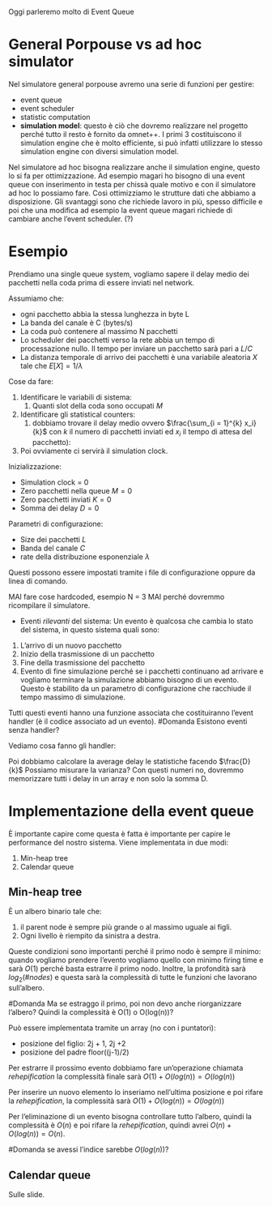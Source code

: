 Oggi parleremo molto di Event Queue

# General Porpouse vs ad hoc simulator

Nel simulatore general porpouse avremo una serie di funzioni per gestire:
- event queue
- event scheduler
- statistic computation
- **simulation model**: questo è ciò che dovremo realizzare nel progetto perché tutto il resto è fornito da omnet++.
I primi 3 costituiscono il simulation engine che è molto efficiente, si può infatti utilizzare lo stesso simulation engine con diversi simulation model. 

Nel simulatore ad hoc bisogna realizzare anche il simulation engine, questo lo si fa per ottimizzazione. Ad esempio magari ho bisogno di una event queue con inserimento in testa per chissà quale motivo e con il simulatore ad hoc lo possiamo fare. Così ottimizziamo le strutture dati che abbiamo a disposizione. 
Gli svantaggi sono che richiede lavoro in più, spesso difficile e poi che una modifica ad esempio la event queue magari richiede di cambiare anche l’event scheduler. (?)


# Esempio

Prendiamo una single queue system, vogliamo sapere il delay medio dei pacchetti nella coda prima di essere inviati nel network.

Assumiamo che:
- ogni pacchetto abbia la stessa lunghezza in byte L
- La banda del canale è C (bytes/s)
- La coda può contenere al massimo N pacchetti
- Lo scheduler dei pacchetti verso la rete abbia un tempo di processazione nullo. Il tempo per inviare un pacchetto sarà pari a $L/C$ 
- La distanza temporale di arrivo dei pacchetti è una variabile aleatoria $X$ tale che $E[X] = 1/\lambda$ 

Cose da fare: 
1. Identificare le variabili di sistema: 
	1. Quanti slot della coda sono occupati $M$
2. Identificare gli statistical counters:
	1. dobbiamo trovare il delay medio ovvero $\frac{\sum_{i = 1}^{k} x_i}{k}$ con $k$ il numero di pacchetti inviati ed $x_i$ il tempo di attesa del pacchetto): 
3. Poi ovviamente ci servirà il simulation clock.

Inizializzazione:
- Simulation clock = 0
- Zero pacchetti nella queue $M = 0$ 
- Zero pacchetti inviati $K = 0$
- Somma dei delay $D = 0$

Parametri di configurazione:
- Size dei pacchetti $L$
- Banda del canale $C$
- rate della distribuzione esponenziale $\lambda$

Questi possono essere impostati tramite i file di configurazione oppure da linea di comando. 

MAI fare cose hardcoded, esempio N = 3 MAI perché dovremmo ricompilare il simulatore.

- Eventi *rilevanti* del sistema:
Un evento è qualcosa che cambia lo stato del sistema, in questo sistema quali sono:
1. L’arrivo di un nuovo pacchetto
2. Inizio della trasmissione di un pacchetto
3. Fine della trasmissione del pacchetto
4. Evento di fine simulazione perché se i pacchetti continuano ad arrivare e vogliamo terminare la simulazione abbiamo bisogno di un evento. Questo è stabilito da un parametro di configurazione che racchiude il tempo massimo di simulazione. 

Tutti questi eventi hanno una funzione associata che costituiranno l’event handler (è il codice associato ad un evento).
#Domanda Esistono eventi senza handler? 

Vediamo cosa fanno gli handler:

Poi dobbiamo calcolare la average delay le statistiche facendo $\frac{D}{k}$ 
Possiamo misurare la varianza? Con questi numeri no, dovremmo memorizzare tutti i delay in un array e non solo la somma D.

# Implementazione della event queue

È importante capire come questa è fatta è importante per capire le performance del nostro sistema. 
Viene implementata in due modi:
1. Min-heap tree
2. Calendar queue

## Min-heap tree

È un albero binario tale che:
1. il parent node è sempre più grande o al massimo uguale ai figli. 
2. Ogni livello è riempito da sinistra a destra. 

Queste condizioni sono importanti perché il primo nodo è sempre il minimo: quando vogliamo prendere l’evento vogliamo quello con minimo firing time e sarà $O(1)$ perché basta estrarre il primo nodo. 
Inoltre, la profondità sarà $log_2(\#nodes)$ e questa sarà la complessità di tutte le funzioni che lavorano sull’albero. 

#Domanda Ma se estraggo il primo, poi non devo anche riorganizzare l’albero? Quindi la complessità è O(1) o O(log(n))?

Può essere implementata tramite un array (no con i puntatori):
- posizione del figlio: 2j + 1, 2j +2
- posizione del padre floor((j-1)/2)

Per estrarre il prossimo evento dobbiamo fare un’operazione chiamata *rehepification* la complessità finale sarà $O(1) + O(log(n)) = O(log(n))$ 

Per inserire un nuovo elemento lo inseriamo nell’ultima posizione e poi rifare la *rehepification*, la complessità sarà $O(1) + O(log(n)) = O(log(n))$ 

Per l’eliminazione di un evento bisogna controllare tutto l’albero, quindi la complessità è $O(n)$ e poi rifare la *rehepification*, quindi avrei $O(n) + O(log(n)) = O(n)$.

#Domanda se avessi l’indice sarebbe $O(log(n))$?

## Calendar queue

Sulle slide. 

